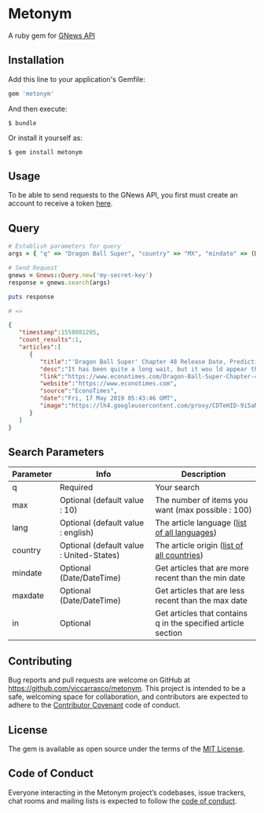 # Metonym

A ruby gem for [GNews API](https://gnews.io)


## Installation

Add this line to your application's Gemfile:

```ruby
gem 'metonym'
```

And then execute:

    $ bundle

Or install it yourself as:

    $ gem install metonym

## Usage

To be able to send requests to the GNews API, you first must create an account to receive a token [here](https://gnews.io/register.php).

## Query
```ruby
# Establish parameters for query
args = { "q" => "Dragon Ball Super", "country" => "MX", "mindate" => (DateTime.now - 2), 'max' => 1 }

# Send Request
gnews = Gnews::Query.new('my-secret-key')
response = gnews.search(args)

puts response

# =>
```

```json
{  
   "timestamp":1558081205,
   "count_results":1,
   "articles":[  
      {  
         "title":"'Dragon Ball Super' Chapter 48 Release Date, Predictions: Moro Not the Real Villain, Truth Revealed?",
         "desc":"It has been quite a long wait, but it wou ld appear that Dragon Ball Super Chapter 48 will be coming out soon. Along with it is rumored to be a huge bombshell ...",
         "link":"https://www.econotimes.com/Dragon-Ball-Super-Chapter-48-Release-Date-Predictions-Moro-Not-the-Real-Villain-Truth-Revealed-1538175",
         "website":"https://www.econotimes.com",
         "source":"EconoTimes",
         "date":"Fri, 17 May 2019 05:43:46 GMT",
         "image":"https://lh4.googleusercontent.com/proxy/CDTeHID-9i5aNWFXTOImYAOOBAFyv8R_QewR4cwP38bycKmVpNS8W-dawVxxumt8FhuzPjXhql8c1y36tkmTaEBW5bCUhryqWH-RBtLnScf_-X8QNL-899A9Sxh2BRpN4Pkp=-c"
      }
   ]
}
```

## Search Parameters
| Parameter 	| Info   	                                | Description
|---	        |---	                                    |---
|  q	        |  Required                                 | Your search
|  max	        |  Optional (default value : 10)	        | The number of items you want (max possible : 100)
|  lang 	    |  Optional (default value : english) 	    | The article language ([list of all languages](https://gnews.io/documentation.php#NationList))
|  country	    |  Optional (default value : United-States) | The article origin ([list of all countries](https://gnews.io/documentation.php#NationList))
|  mindate 	    |  Optional (Date/DateTime)                 | Get articles that are more recent than the min date
|  maxdate	    |  Optional (Date/DateTime)                 | Get articles that are less recent than the max date
|  in 	        |  Optional 	                            | Get articles that contains q in the specified article section

## Contributing

Bug reports and pull requests are welcome on GitHub at https://github.com/viccarrasco/metonym. This project is intended to be a safe, welcoming space for collaboration, and contributors are expected to adhere to the [Contributor Covenant](http://contributor-covenant.org) code of conduct.

## License

The gem is available as open source under the terms of the [MIT License](https://opensource.org/licenses/MIT).

## Code of Conduct

Everyone interacting in the Metonym project’s codebases, issue trackers, chat rooms and mailing lists is expected to follow the [code of conduct](https://github.com/viccarrasco/metonym/blob/master/CODE_OF_CONDUCT.md).
